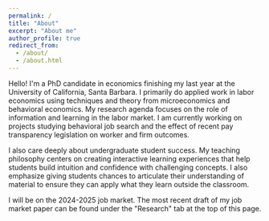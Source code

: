 ```yaml
---
permalink: /
title: "About"
excerpt: "About me"
author_profile: true
redirect_from: 
  - /about/
  - /about.html
---
```


Hello! I'm a PhD candidate in economics finishing my last year at the University of California, Santa Barbara. I primarily do applied work in labor economics using techniques and theory from microeconomics and behavioral economics. My research agenda focuses on the role of information and learning in the labor market. I am currently working on projects studying behavioral job search and the effect of recent pay transparency legislation on worker and firm outcomes.

I also care deeply about undergraduate student success. My teaching philosophy centers on creating interactive learning experiences that help students build intuition and confidence with challenging concepts. I also emphasize giving students chances to articulate their understanding of material to ensure they can apply what they learn outside the classroom.

I will be on the 2024-2025 job market. The most recent draft of my job market paper can be found under the "Research" tab at the top of this page. 

<!---
Section
======

Subsection
------
The main configuration file for the site is in the base directory in [_config.yml](https://github.com/academicpages/academicpages.github.io/blob/master/_config.yml), which defines the content in the sidebars and other site-wide features. You will need to replace the default variables with ones about yourself and your site's github repository. The configuration file for the top menu is in [_data/navigation.yml](https://github.com/academicpages/academicpages.github.io/blob/master/_data/navigation.yml). For example, if you don't have a portfolio or blog posts, you can remove those items from that navigation.yml file to remove them from the header. 
--->
